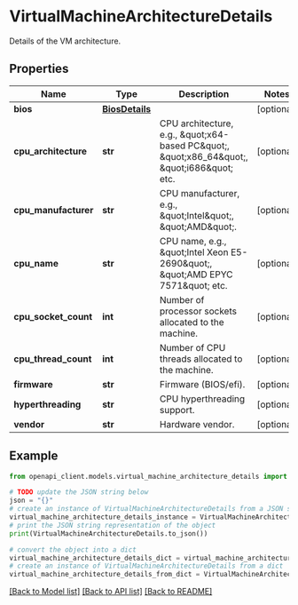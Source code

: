 # VirtualMachineArchitectureDetails

Details of the VM architecture.

## Properties

Name | Type | Description | Notes
------------ | ------------- | ------------- | -------------
**bios** | [**BiosDetails**](BiosDetails.md) |  | [optional] 
**cpu_architecture** | **str** | CPU architecture, e.g., \&quot;x64-based PC\&quot;, \&quot;x86_64\&quot;, \&quot;i686\&quot; etc. | [optional] 
**cpu_manufacturer** | **str** | CPU manufacturer, e.g., \&quot;Intel\&quot;, \&quot;AMD\&quot;. | [optional] 
**cpu_name** | **str** | CPU name, e.g., \&quot;Intel Xeon E5-2690\&quot;, \&quot;AMD EPYC 7571\&quot; etc. | [optional] 
**cpu_socket_count** | **int** | Number of processor sockets allocated to the machine. | [optional] 
**cpu_thread_count** | **int** | Number of CPU threads allocated to the machine. | [optional] 
**firmware** | **str** | Firmware (BIOS/efi). | [optional] 
**hyperthreading** | **str** | CPU hyperthreading support. | [optional] 
**vendor** | **str** | Hardware vendor. | [optional] 

## Example

```python
from openapi_client.models.virtual_machine_architecture_details import VirtualMachineArchitectureDetails

# TODO update the JSON string below
json = "{}"
# create an instance of VirtualMachineArchitectureDetails from a JSON string
virtual_machine_architecture_details_instance = VirtualMachineArchitectureDetails.from_json(json)
# print the JSON string representation of the object
print(VirtualMachineArchitectureDetails.to_json())

# convert the object into a dict
virtual_machine_architecture_details_dict = virtual_machine_architecture_details_instance.to_dict()
# create an instance of VirtualMachineArchitectureDetails from a dict
virtual_machine_architecture_details_from_dict = VirtualMachineArchitectureDetails.from_dict(virtual_machine_architecture_details_dict)
```
[[Back to Model list]](../README.md#documentation-for-models) [[Back to API list]](../README.md#documentation-for-api-endpoints) [[Back to README]](../README.md)


